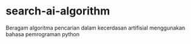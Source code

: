 # search-ai-algorithm
Beragam algoritma pencarian dalam kecerdasan artifisial menggunakan bahasa pemrograman python
